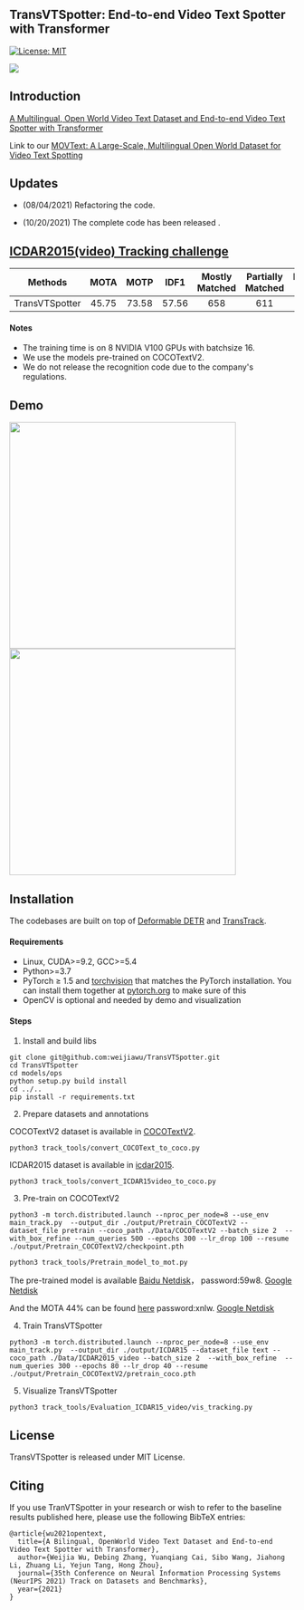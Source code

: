 ## TransVTSpotter: End-to-end Video Text Spotter with Transformer

[![License: MIT](https://img.shields.io/badge/License-MIT-yellow.svg)](https://opensource.org/licenses/MIT)

![](transvtspotter.png)



## Introduction
[A Multilingual, Open World Video Text Dataset and End-to-end Video Text Spotter with Transformer](https://arxiv.org/pdf/2112.04888.pdf)

Link to our [MOVText: A Large-Scale, Multilingual Open World Dataset for Video Text Spotting](https://github.com/weijiawu/MOVText-Benchmark)


## Updates
- (08/04/2021) Refactoring the code.  

- (10/20/2021) The complete code has been released . 

## [ICDAR2015(video) Tracking challenge](https://rrc.cvc.uab.es/?ch=3&com=evaluation&task=1)

Methods | MOTA | MOTP | IDF1 | Mostly Matched |	Partially Matched |	Mostly Lost
:---:|:---:|:---:|:---:|:---:|:---:|:---:
TransVTSpotter | 45.75	|73.58	|57.56	|658	|611	|647


#### Notes
- The training time is on 8 NVIDIA V100 GPUs with batchsize 16.
- We use the models pre-trained on COCOTextV2.
- We do not release the recognition code due to the company's regulations.


## Demo
<img src="assets/demo.gif" width="400"/>  <img src="assets/demo1.gif" width="400"/>


## Installation
The codebases are built on top of [Deformable DETR](https://github.com/fundamentalvision/Deformable-DETR) and [TransTrack](https://github.com/PeizeSun/TransTrack).

#### Requirements
- Linux, CUDA>=9.2, GCC>=5.4
- Python>=3.7
- PyTorch ≥ 1.5 and [torchvision](https://github.com/pytorch/vision/) that matches the PyTorch installation.
  You can install them together at [pytorch.org](https://pytorch.org) to make sure of this
- OpenCV is optional and needed by demo and visualization


#### Steps
1. Install and build libs
```
git clone git@github.com:weijiawu/TransVTSpotter.git
cd TransVTSpotter
cd models/ops
python setup.py build install
cd ../..
pip install -r requirements.txt
```

2. Prepare datasets and annotations

COCOTextV2 dataset is available in [COCOTextV2](https://bgshih.github.io/cocotext/). 
```
python3 track_tools/convert_COCOText_to_coco.py
```
ICDAR2015 dataset is available in [icdar2015](https://rrc.cvc.uab.es/?ch=3&com=downloads).
```
python3 track_tools/convert_ICDAR15video_to_coco.py
```

3. Pre-train on COCOTextV2
```
python3 -m torch.distributed.launch --nproc_per_node=8 --use_env main_track.py  --output_dir ./output/Pretrain_COCOTextV2 --dataset_file pretrain --coco_path ./Data/COCOTextV2 --batch_size 2  --with_box_refine --num_queries 500 --epochs 300 --lr_drop 100 --resume ./output/Pretrain_COCOTextV2/checkpoint.pth

python3 track_tools/Pretrain_model_to_mot.py
```
The pre-trained model is available [Baidu Netdisk](https://pan.baidu.com/s/1E_srg-Qm8yMgmh6AVlw0Tg)， password:59w8.
[Google Netdisk](https://drive.google.com/file/d/1CPqE9D46vlOeO41sWIEXBjAnlbe5hSmG/view?usp=sharing)

And the MOTA 44% can be found [here](https://pan.baidu.com/s/1u3u_P775ReuafRZ4V2amDg) password:xnlw.
[Google Netdisk](https://drive.google.com/file/d/1HO59jwzL33NYtHlhzKqwq7fYYuf9xCzH/view)

4. Train TransVTSpotter
```
python3 -m torch.distributed.launch --nproc_per_node=8 --use_env main_track.py  --output_dir ./output/ICDAR15 --dataset_file text --coco_path ./Data/ICDAR2015_video --batch_size 2  --with_box_refine  --num_queries 300 --epochs 80 --lr_drop 40 --resume ./output/Pretrain_COCOTextV2/pretrain_coco.pth
```


5. Visualize TransVTSpotter
```
python3 track_tools/Evaluation_ICDAR15_video/vis_tracking.py
```

## License

TransVTSpotter is released under MIT License.


## Citing

If you use TranVTSpotter in your research or wish to refer to the baseline results published here, please use the following BibTeX entries:
```
@article{wu2021opentext,
  title={A Bilingual, OpenWorld Video Text Dataset and End-to-end Video Text Spotter with Transformer},
  author={Weijia Wu, Debing Zhang, Yuanqiang Cai, Sibo Wang, Jiahong Li, Zhuang Li, Yejun Tang, Hong Zhou},
  journal={35th Conference on Neural Information Processing Systems (NeurIPS 2021) Track on Datasets and Benchmarks},
  year={2021}
}
```


